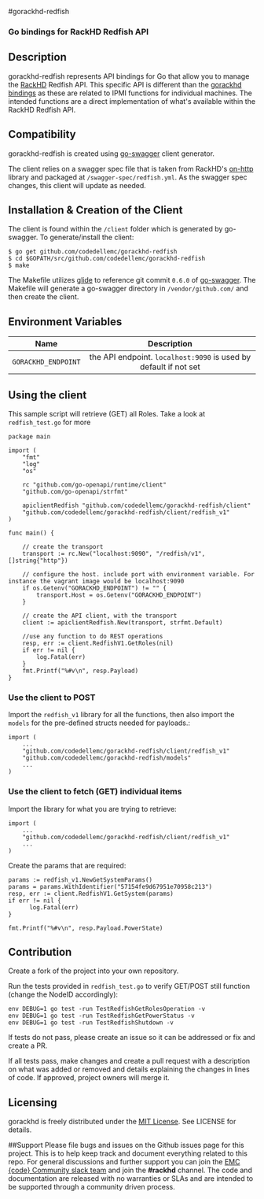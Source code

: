 #gorackhd-redfish

### Go bindings for RackHD Redfish API

## Description
gorackhd-redfish represents API bindings for Go that allow you to manage the [RackHD](https://github.com/RackHD/RackHD) Redfish API. This specific API is different than the [gorackhd bindings](https://github.com/codedellemc/gorackhd) as these are related to IPMI functions for individual machines. The intended functions are a direct implementation of what's available within the RackHD Redfish API.

## Compatibility
gorackhd-redfish is created using [go-swagger](https://github.com/go-swagger/go-swagger) client generator. 

The client relies on a swagger spec file that is taken from RackHD's [on-http](https://github.com/RackHD/on-http) library and packaged at `/swagger-spec/redfish.yml`. As the swagger spec changes, this client will update as needed. 

## Installation & Creation of the Client
The client is found within the `/client` folder which is generated by go-swagger. To generate/install the client:
```
$ go get github.com/codedellemc/gorackhd-redfish
$ cd $GOPATH/src/github.com/codedellemc/gorackhd-redfish
$ make
```

The Makefile utilizes [glide](https://github.com/Masterminds/glide) to reference git commit `0.6.0` of [go-swagger](https://github.com/go-swagger/go-swagger). The Makefile will generate a go-swagger directory in `/vendor/github.com/` and then create the client.

## Environment Variables
| Name        | Description           |
| ------------- |:-------------:|
| `GORACKHD_ENDPOINT`      | the API endpoint. `localhost:9090` is used by default if not set             |


## Using the client

This sample script will retrieve (GET) all Roles. Take a look at `redfish_test.go` for more

```
package main

import (
    "fmt"
    "log"
    "os"

    rc "github.com/go-openapi/runtime/client"
    "github.com/go-openapi/strfmt"

    apiclientRedfish "github.com/codedellemc/gorackhd-redfish/client"
    "github.com/codedellemc/gorackhd-redfish/client/redfish_v1"
)

func main() {

    // create the transport
    transport := rc.New("localhost:9090", "/redfish/v1", []string{"http"})

    // configure the host. include port with environment variable. For instance the vagrant image would be localhost:9090
    if os.Getenv("GORACKHD_ENDPOINT") != "" {
        transport.Host = os.Getenv("GORACKHD_ENDPOINT")
    }

    // create the API client, with the transport
    client := apiclientRedfish.New(transport, strfmt.Default)

    //use any function to do REST operations
    resp, err := client.RedfishV1.GetRoles(nil)
    if err != nil {
        log.Fatal(err)
    }
    fmt.Printf("%#v\n", resp.Payload)
}

```

### Use the client to POST
Import the `redfish_v1` library for all the functions, then also import the `models` for the pre-defined structs needed for payloads.:
```
import (
    ...
    "github.com/codedellemc/gorackhd-redfish/client/redfish_v1"
    "github.com/codedellemc/gorackhd-redfish/models"
    ...
)
```

### Use the client to fetch (GET) individual items

Import the library for what you are trying to retrieve:
```
import (
    ...
    "github.com/codedellemc/gorackhd-redfish/client/redfish_v1"
    ...
)
```

Create the params that are required:
```
params := redfish_v1.NewGetSystemParams()
params = params.WithIdentifier("57154fe9d67951e70958c213")
resp, err := client.RedfishV1.GetSystem(params)
if err != nil {
      log.Fatal(err)
}
    
fmt.Printf("%#v\n", resp.Payload.PowerState)

```

## Contribution
Create a fork of the project into your own repository. 

Run the tests provided in `redfish_test.go` to verify GET/POST still function (change the NodeID accordingly):
```
env DEBUG=1 go test -run TestRedfishGetRolesOperation -v
env DEBUG=1 go test -run TestRedfishGetPowerStatus -v
env DEBUG=1 go test -run TestRedfishShutdown -v
```

If tests do not pass, please create an issue so it can be addressed or fix and create a PR.

If all tests pass, make changes and create a pull request with a description on what was added or removed and details explaining the changes in lines of code. If approved, project owners will merge it.

## Licensing
gorackhd is freely distributed under the [MIT License](http://codedellemc.github.io/sampledocs/LICENSE "LICENSE"). See LICENSE for details.

##Support
Please file bugs and issues on the Github issues page for this project. This is to help keep track and document everything related to this repo. For general discussions and further support you can join the [EMC {code} Community slack team](http://community.codedellemc.com/) and join the **#rackhd** channel. The code and documentation are released with no warranties or SLAs and are intended to be supported through a community driven process.






